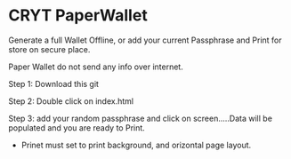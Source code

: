 # CRYT PaperWallet

Generate a full Wallet Offline, or add your current Passphrase and Print for store on secure place.

Paper Wallet do not send any info over internet.


Step 1: Download this git

Step 2: Double click on index.html

Step 3: add your random passphrase and click on screen.....Data will be populated and you are ready to Print.



* Prinet must set to print background, and orizontal page layout.
